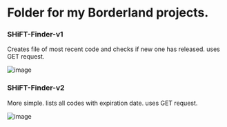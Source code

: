 # Folder for my Borderland projects.

### SHiFT-Finder-v1
Creates file of most recent code and checks if new one has released. uses GET request.

![image](https://github.com/user-attachments/assets/53f41758-d6fd-436e-9d43-51e5e7c08652)


### SHiFT-Finder-v2
More simple. lists all codes with expiration date. uses GET request.

![image](https://github.com/user-attachments/assets/211c35f7-ccdb-448e-b713-5ade4d46536e)
